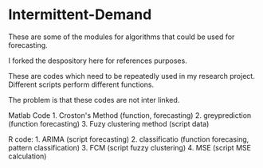 Intermittent-Demand
===================
These are some of the modules for algorithms that could be used for forecasting.

I forked the despository here for references purposes.

These are codes which need to be repeatedly used in my research project. Different scripts perform different functions. 


The problem is that these codes are not inter linked.  

Matlab Code 1. Croston's Method (function, forecasting)
            2. greyprediction (function forecasting)
            3. Fuzy clustering method (script data)
            
R code: 
            1. ARIMA (script forecasting)
            2. classificatio (function forecasing, pattern classification)
            3. FCM (script fuzzy clustering)
            4. MSE (script MSE calculation)

